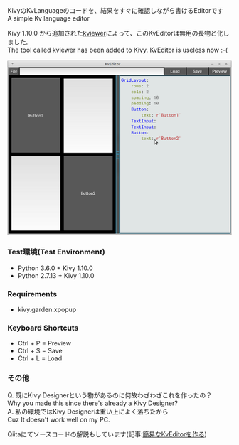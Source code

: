 KivyのKvLanguageのコードを、結果をすぐに確認しながら書けるEditorです  
A simple Kv language editor  

Kivy 1.10.0 から追加された[kviewer](https://github.com/kivy/kivy/blob/master/kivy/tools/kviewer.py)によって、このKvEditorは無用の長物と化しました。  
The tool called kviewer has been added to Kivy. KvEditor is useless now :-( 

![screenshot 0001](screenshot.png)

### Test環境(Test Environment)

- Python 3.6.0 + Kivy 1.10.0  
- Python 2.7.13 + Kivy 1.10.0  

### Requirements

- kivy.garden.xpopup

### Keyboard Shortcuts

- Ctrl + P = Preview
- Ctrl + S = Save
- Ctrl + L = Load

### その他

Q. 既にKivy Designerという物があるのに何故わざわざこれを作ったの？  
Why you made this since there's already a Kivy Designer?  
A. 私の環境ではKivy Designerは重い上によく落ちたから  
Cuz It doesn't work well on my PC.  

Qiitaにてソースコードの解説もしています(記事:[簡易なKvEditorを作る](http://qiita.com/gotta_dive_into_python/items/d903f10d4afe86868def))  
